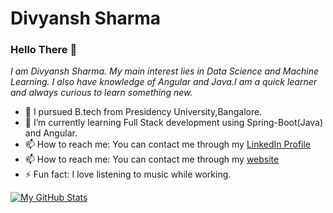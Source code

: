 # Divyansh Sharma

### Hello There 👋
*I am Divyansh Sharma. My main interest lies in Data Science and Machine Learning. I also have knowledge of Angular and Java.I am a quick learner and always curious    to learn something new.*
*  🔭 I pursued B.tech from Presidency University,Bangalore.
* 🌱 I’m currently learning Full Stack development using Spring-Boot(Java) and Angular.
* 📫 How to reach me: You can contact me through my [LinkedIn Profile](https://www.linkedin.com/in/divyansh-sharma-bb53771a4/) 
*  📫 How to reach me: You can contact me through my  [website](https://flowcv.me/divyansh-sharma1)
*  ⚡ Fun fact: I love listening to music while working.


[![My GitHub Stats](https://github-readme-stats.vercel.app/api/?username=divyanshsharma11&count_private=true&theme=tokyonight&showicons=true)]()

<!--
**divyanshsharma11/divyanshsharma11** is a ✨ _special_ ✨ repository because its `README.md` (this file) appears on your GitHub profile.

Here are some ideas to get you started:

- 🔭 I’m currently working on ...
- 🌱 I’m currently learning ...
- 👯 I’m looking to collaborate on ...
- 🤔 I’m looking for help with ...
- 💬 Ask me about ...
- 📫 How to reach me: ...
- 😄 Pronouns: ...
- ⚡ Fun fact: ...
-->
